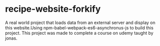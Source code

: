 # recipe-website-forkify
A real world project that loads data from an external server and display on this website.Using npm-babel-webpack-es6-asynchronus-js to build this project. This project was made to complete a course on udemy taught by jonas.
